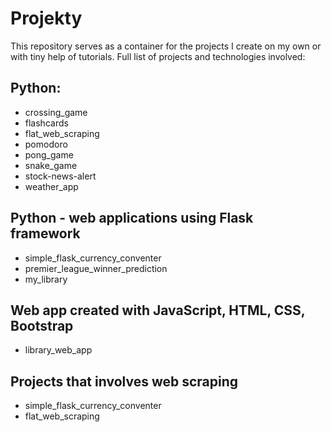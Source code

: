 # Projekty
This repository serves as a container for the projects I create on my own or with tiny help of tutorials.
Full list of projects and technologies involved:
## Python:  
- crossing_game
- flashcards
- flat_web_scraping
- pomodoro
- pong_game
- snake_game
- stock-news-alert
- weather_app
## Python - web applications using Flask framework  
- simple_flask_currency_conventer
- premier_league_winner_prediction
- my_library
## Web app created with JavaScript, HTML, CSS, Bootstrap  
- library_web_app
## Projects that involves web scraping
- simple_flask_currency_conventer
- flat_web_scraping
